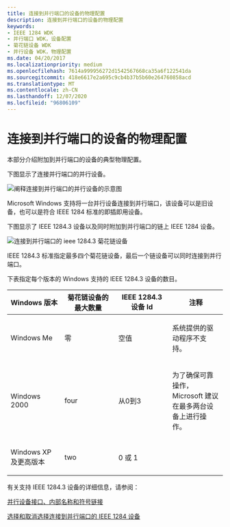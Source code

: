 ```yaml
---
title: 连接到并行端口的设备的物理配置
description: 连接到并行端口的设备的物理配置
keywords:
- IEEE 1284 WDK
- 并行端口 WDK，设备配置
- 菊花链设备 WDK
- 并行设备 WDK，物理配置
ms.date: 04/20/2017
ms.localizationpriority: medium
ms.openlocfilehash: 7614a999956272d1542567668ca35a6f122541da
ms.sourcegitcommit: 418e6617e2a695c9cb4b37b5b60e264760858acd
ms.translationtype: MT
ms.contentlocale: zh-CN
ms.lasthandoff: 12/07/2020
ms.locfileid: "96806109"
---
```

# <a name="physical-configuration-of-devices-attached-to-a-parallel-port"></a>连接到并行端口的设备的物理配置





本部分介绍附加到并行端口的设备的典型物理配置。

下图显示了连接并行端口的并行设备。

![阐释连接到并行端口的并行设备的示意图](images/parport2.png)

Microsoft Windows 支持将一台并行设备连接到并行端口，该设备可以是旧设备，也可以是符合 IEEE 1284 标准的即插即用设备。

下图显示了 IEEE 1284.3 设备以及同时附加到并行端口的链上 IEEE 1284 设备。

![连接到并行端口的 ieee 1284.3 菊花链设备](images/parport3.png)

IEEE 1284.3 标准指定最多四个菊花链设备，最后一个链设备可以同时连接到并行端口。

下表指定每个版本的 Windows 支持的 IEEE 1284.3 设备的数目。

<table>
<colgroup>
<col width="25%" />
<col width="25%" />
<col width="25%" />
<col width="25%" />
</colgroup>
<thead>
<tr class="header">
<th>Windows 版本</th>
<th>菊花链设备的最大数量</th>
<th>IEEE 1284.3 设备 Id</th>
<th>注释</th>
</tr>
</thead>
<tbody>
<tr class="odd">
<td><p>Windows Me</p></td>
<td><p>零</p></td>
<td><p>空值</p></td>
<td><p>系统提供的驱动程序不支持。</p></td>
</tr>
<tr class="even">
<td><p>Windows 2000</p></td>
<td><p>four</p></td>
<td><p>从0到3</p></td>
<td><p>为了确保可靠操作，Microsoft 建议在最多两台设备上进行操作。</p></td>
</tr>
<tr class="odd">
<td><p>Windows XP 及更高版本</p></td>
<td><p>two</p></td>
<td><p>0 或 1</p></td>
<td></td>
</tr>
</tbody>
</table>

 

有关支持 IEEE 1284.3 设备的详细信息，请参阅：

[并行设备接口、内部名称和符号链接](parallel-device-interfaces--internal-names--and-symbolic-links.md)

[选择和取消选择连接到并行端口的 IEEE 1284 设备](selecting-and-deselecting-an-ieee-1284-device-attached-to-a-parallel-p.md)

 

 




